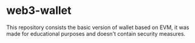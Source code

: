 # web3-wallet
This repository consists the basic version of wallet based on EVM, it was made for educational purposes and doesn't contain security measures.
